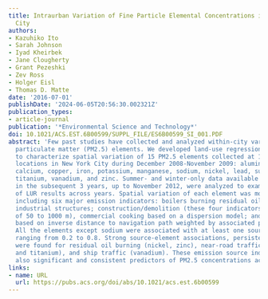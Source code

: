 ```yaml
---
title: Intraurban Variation of Fine Particle Elemental Concentrations in New York
  City
authors:
- Kazuhiko Ito
- Sarah Johnson
- Iyad Kheirbek
- Jane Clougherty
- Grant Pezeshki
- Zev Ross
- Holger Eisl
- Thomas D. Matte
date: '2016-07-01'
publishDate: '2024-06-05T20:56:30.002321Z'
publication_types:
- article-journal
publication: '*Environmental Science and Technology*'
doi: 10.1021/ACS.EST.6B00599/SUPPL_FILE/ES6B00599_SI_001.PDF
abstract: 'Few past studies have collected and analyzed within-city variation of fine
  particulate matter (PM2.5) elements. We developed land-use regression (LUR) models
  to characterize spatial variation of 15 PM2.5 elements collected at 150 street-level
  locations in New York City during December 2008-November 2009: aluminum, bromine,
  calcium, copper, iron, potassium, manganese, sodium, nickel, lead, sulfur, silicon,
  titanium, vanadium, and zinc. Summer- and winter-only data available at 99 locations
  in the subsequent 3 years, up to November 2012, were analyzed to examine variation
  of LUR results across years. Spatial variation of each element was modeled in LUR
  including six major emission indicators: boilers burning residual oil; traffic density;
  industrial structures; construction/demolition (these four indicators in buffers
  of 50 to 1000 m), commercial cooking based on a dispersion model; and ship traffic
  based on inverse distance to navigation path weighted by associated port berth volume.
  All the elements except sodium were associated with at least one source, with R2
  ranging from 0.2 to 0.8. Strong source-element associations, persistent across years,
  were found for residual oil burning (nickel, zinc), near-road traffic (copper, iron,
  and titanium), and ship traffic (vanadium). These emission source indicators were
  also significant and consistent predictors of PM2.5 concentrations across years.'
links:
- name: URL
  url: https://pubs.acs.org/doi/abs/10.1021/acs.est.6b00599
---
```

